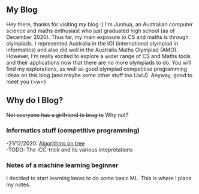 ## My Blog

Hey there, thanks for visiting my blog :) I'm Junhua, an Australian computer science and maths enthusiast who just graduated high school (as of December 2020). Thus far, my main exposure to CS and maths is through olympiads. I represented Australia in the IOI (international olympiad in informatics) and also did well in the Australia Maths Olympiad (AMO). However, I'm really excited to explore a wider range of CS and Maths tools and their applications now that there are no more olympiads to do. You will find my explorations, as well as good olympiad competitive programming ideas on this blog (and maybe some other stuff too UwU). Anyway, good to meet you (>w<) 

## Why do I Blog?
~~Not everyone has a girlfriend to brag to~~ Why not?
### Informatics stuff (competitive programming)
[//]: # (Lmao this is how you do markdown)
-21/12/2020: [Algorithms on tree](https://anonymous3141.github.io/informatics/Tree1)  
-TODO: The ICC-trick and its various intepretations

### Notes of a machine learning beginner
I decided to start learning keras to do some basic ML. This is where I place my notes.
